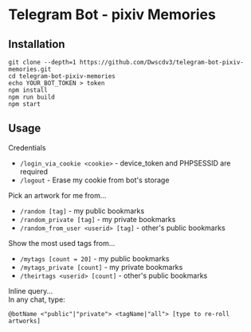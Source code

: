 # Telegram Bot - pixiv Memories

## Installation

```
git clone --depth=1 https://github.com/Dwscdv3/telegram-bot-pixiv-memories.git
cd telegram-bot-pixiv-memories
echo YOUR_BOT_TOKEN > token
npm install
npm run build
npm start
```

## Usage

Credentials

- `/login_via_cookie <cookie>` - device_token and PHPSESSID are required
- `/logout` - Erase my cookie from bot's storage

Pick an artwork for me from...

- `/random [tag]` - my public bookmarks
- `/random_private [tag]` - my private bookmarks
- `/random_from_user <userid> [tag]` - other's public bookmarks

Show the most used tags from...

- `/mytags [count = 20]` - my public bookmarks
- `/mytags_private [count]` - my private bookmarks
- `/theirtags <userid> [count]` - other's public bookmarks

Inline query...  
In any chat, type:

`@botName <"public"|"private"> <tagName|"all"> [type to re-roll artworks]`
